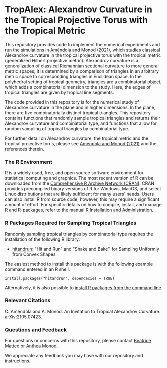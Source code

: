 # TropAlex: Alexandrov Curvature in the Tropical Projective Torus with the Tropical Metric

This repository provides code to implement the numerical experiments and run the simulations in [Améndola and Monod (2021)](https://arxiv.org/abs/2105.07423), which studies classical Alexandrov curvature in the tropical projective torus with the tropical metric (generalized Hilbert projective metric).  Alexandrov curvature is a generalization of classical Riemannian sectional curvature to more general metric spaces; it is determined by a comparison of triangles in an arbitrary metric space to corresponding triangles in Euclidean space.  In the polyhedral setting of tropical geometry, triangles are a combinatorial object, which adds a combinatorial dimension to the study.  Here, the edges of tropical triangles are given by tropical line segments.

The code provided in this repository is for the numerical study of Alexandrov curvature in the plane and in higher dimensions.  In the plane, there are five combinatorially distinct tropical triangles.  This repository contains functions that randomly sample tropical triangles and returns their Alexandrov curvature and combinatorial type, and functions that allow for random sampling of tropical triangles by combinatorial type.

For further detail on Alexandrov curvature, the tropical metric and the tropical projective torus, please see [Améndola and Monod (2021)](https://arxiv.org/abs/2105.07423) and the references therein.

### The R Environment
R is a widely used, free, and open source software environment for statistical computing and graphics.  The most recent version of R can be downloaded from the [Comprehensive R Archive Network (CRAN)](http://cran.r-project.org/).  CRAN provides precompiled binary versions of R for Windows, MacOS, and select Linux distributions that are likely sufficient for many users' needs.  Users can also install R from source code; however, this may require a significant amount of effort.  For specific details on how to compile, install, and manage R and R-packages, refer to the manual [R Installation and Administration](http://cran.r-project.org/doc/manuals/r-release/R-admin.html).

### R Packages Required for Sampling Tropical Triangles
Randomly sampling tropical triangles by combinatorial type requires the installation of the following R library:

* [hitandrun](https://cran.r-project.org/web/packages/hitandrun/index.html): "Hit and Run" and "Shake and Bake'' for Sampling Uniformly from Convex Shapes

The easiest method to install this package is with the following example command entered in an R shell:

    install.packages("hitandrun", dependecies = TRUE)

Alternatively, it is also possible to [install R packages from the command line](http://cran.r-project.org/doc/manuals/r-release/R-admin.html#Installing-packages).

### Relevant Citations
C. Améndola and A. Monod. An Invitation to Tropical Alexandrov Curvature. arXiv:2105.07423.

### Questions and Feedback
For questions or concerns with this repository, please contact [Beatrice Matteo](mailto:beatrice.matteo20@imperial.ac.uk) or [Anthea Monod](mailto:a.monod@imperial.ac.uk).

We appreciate any feedback you may have with our repository and instructions.
